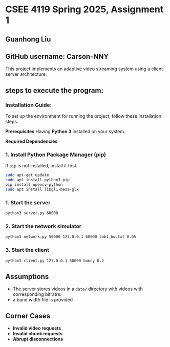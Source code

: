 # CSEE 4119 Spring 2025, Assignment 1
## Guanhong Liu
## GitHub username: Carson-NNY

This project implements an adaptive video streaming system using a client-server architecture. 

## steps to execute the program:

### Installation Guide:

To set up the environment for running the project, follow these installation steps.

**Prerequisites**
Having **Python 3** installed on your system.

**Required Dependencies**
### **1. Install Python Package Manager (pip)**
If `pip` is not installed, install it first.
```sh
sudo apt-get update
sudo apt install python3-pip
pip install opencv-python
sudo apt install libgl1-mesa-glx
```
### 1. Start the server
```sh
python3 server.py 60000
```

### 2. Start the network simulator
```sh
python3 network.py 50000 127.0.0.1 60000 lab1_bw.txt 0.05
```

### 3. Start the client
```sh
python3 client.py 127.0.0.1 50000 bunny 0.2
```

## Assumptions
- The server stores videos in a `data/` directory with videos with corresponding bitratrs.
- a band width file is provided

## Corner Cases
- **Invalid video requests** 
- **Invalid chunk requests**
- **Abrupt disconnections** 

